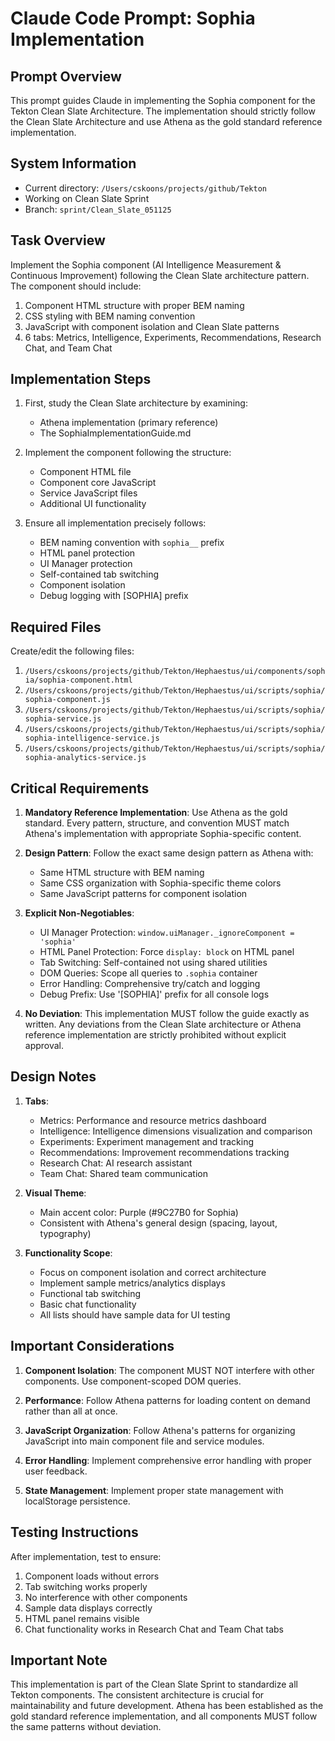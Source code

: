 # Claude Code Prompt: Sophia Implementation

## Prompt Overview

This prompt guides Claude in implementing the Sophia component for the Tekton Clean Slate Architecture. The implementation should strictly follow the Clean Slate Architecture and use Athena as the gold standard reference implementation.

## System Information

- Current directory: `/Users/cskoons/projects/github/Tekton`
- Working on Clean Slate Sprint
- Branch: `sprint/Clean_Slate_051125`

## Task Overview

Implement the Sophia component (AI Intelligence Measurement & Continuous Improvement) following the Clean Slate architecture pattern. The component should include:

1. Component HTML structure with proper BEM naming
2. CSS styling with BEM naming convention
3. JavaScript with component isolation and Clean Slate patterns
4. 6 tabs: Metrics, Intelligence, Experiments, Recommendations, Research Chat, and Team Chat

## Implementation Steps

1. First, study the Clean Slate architecture by examining:
   - Athena implementation (primary reference)
   - The SophiaImplementationGuide.md

2. Implement the component following the structure:
   - Component HTML file
   - Component core JavaScript
   - Service JavaScript files 
   - Additional UI functionality

3. Ensure all implementation precisely follows:
   - BEM naming convention with `sophia__` prefix
   - HTML panel protection
   - UI Manager protection
   - Self-contained tab switching
   - Component isolation
   - Debug logging with [SOPHIA] prefix

## Required Files

Create/edit the following files:

1. `/Users/cskoons/projects/github/Tekton/Hephaestus/ui/components/sophia/sophia-component.html`
2. `/Users/cskoons/projects/github/Tekton/Hephaestus/ui/scripts/sophia/sophia-component.js`
3. `/Users/cskoons/projects/github/Tekton/Hephaestus/ui/scripts/sophia/sophia-service.js`
4. `/Users/cskoons/projects/github/Tekton/Hephaestus/ui/scripts/sophia/sophia-intelligence-service.js`
5. `/Users/cskoons/projects/github/Tekton/Hephaestus/ui/scripts/sophia/sophia-analytics-service.js`

## Critical Requirements

1. **Mandatory Reference Implementation**: Use Athena as the gold standard. Every pattern, structure, and convention MUST match Athena's implementation with appropriate Sophia-specific content.

2. **Design Pattern**: Follow the exact same design pattern as Athena with:
   - Same HTML structure with BEM naming
   - Same CSS organization with Sophia-specific theme colors
   - Same JavaScript patterns for component isolation

3. **Explicit Non-Negotiables**:
   - UI Manager Protection: `window.uiManager._ignoreComponent = 'sophia'`
   - HTML Panel Protection: Force `display: block` on HTML panel
   - Tab Switching: Self-contained not using shared utilities
   - DOM Queries: Scope all queries to `.sophia` container
   - Error Handling: Comprehensive try/catch and logging
   - Debug Prefix: Use '[SOPHIA]' prefix for all console logs

4. **No Deviation**: This implementation MUST follow the guide exactly as written. Any deviations from the Clean Slate architecture or Athena reference implementation are strictly prohibited without explicit approval.

## Design Notes

1. **Tabs**: 
   - Metrics: Performance and resource metrics dashboard
   - Intelligence: Intelligence dimensions visualization and comparison
   - Experiments: Experiment management and tracking
   - Recommendations: Improvement recommendations tracking
   - Research Chat: AI research assistant
   - Team Chat: Shared team communication

2. **Visual Theme**:
   - Main accent color: Purple (#9C27B0 for Sophia)
   - Consistent with Athena's general design (spacing, layout, typography)

3. **Functionality Scope**:
   - Focus on component isolation and correct architecture
   - Implement sample metrics/analytics displays
   - Functional tab switching
   - Basic chat functionality
   - All lists should have sample data for UI testing

## Important Considerations

1. **Component Isolation**: The component MUST NOT interfere with other components. Use component-scoped DOM queries.

2. **Performance**: Follow Athena patterns for loading content on demand rather than all at once.

3. **JavaScript Organization**: Follow Athena's patterns for organizing JavaScript into main component file and service modules.

4. **Error Handling**: Implement comprehensive error handling with proper user feedback.

5. **State Management**: Implement proper state management with localStorage persistence.

## Testing Instructions

After implementation, test to ensure:

1. Component loads without errors
2. Tab switching works properly
3. No interference with other components
4. Sample data displays correctly
5. HTML panel remains visible
6. Chat functionality works in Research Chat and Team Chat tabs

## Important Note

This implementation is part of the Clean Slate Sprint to standardize all Tekton components. The consistent architecture is crucial for maintainability and future development. Athena has been established as the gold standard reference implementation, and all components MUST follow the same patterns without deviation.